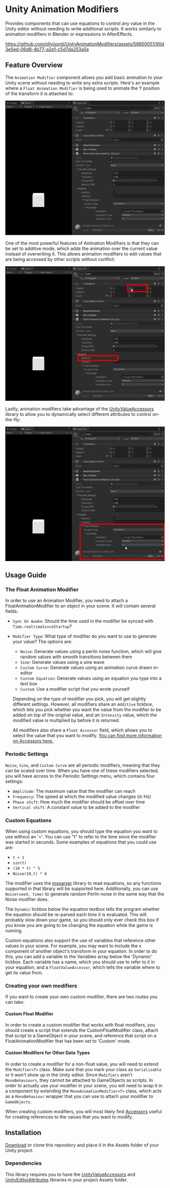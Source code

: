 # Unity Animation Modifiers
Provides components that can use equations to control any value in the Unity editor without needing to write additional scripts. It works similarly to animation modifiers in Blender or expressions in AfterEffects.

https://github.com/ollyisonit/UnityAnimationModifiers/assets/56850051/90d3e5ed-06d8-4b77-a2e1-c5d7da253a5e

## Feature Overview

The `Animation Modifier` component allows you add basic animation to your Unity scene without needing to write any extra scripts. Here's an example where a `Float Animation Modifier` is being used to animate the Y position of the transform it is attached to:

![](readme-assets/UnityAnimationModifiersBasicDemo.gif)

One of the most powerful features of Animation Modifiers is that they can be set to additive mode, which adds the animation over the current value instead of overwriting it. This allows animation modifiers to edit values that are being accessed by other scripts without conflict:

![](readme-assets/UnityAnimationModifiersAdditiveDemo.gif)

Lastly, animation modifiers take advantage of the [UnityValueAccessors](https://github.com/ollyisonit/UnityValueAccessors) library to allow you to dynamically select different attributes to control on-the-fly:

![](readme-assets/UnityAnimationModifiersAccessorDemo.gif)
 
## Usage Guide

 ### The Float Animation Modifier
 In order to use an Animation Modifier, you need to attach a FloatAnimationModifier to an object in your scene. It will contain several fields:
 
 - `Sync On Awake`: Should the time used in the modifier be synced with `Time.realtimeSinceStartup`?
 - `Modifier Type`: What type of modifier do you want to use to generate your value? The options are:
	 - `Noise`: Generate values using a perlin noise function, which will give random values with smooth transitions between them
	 - `Sine`: Generate values using a sine wave
	 - `Custom Curve`: Generate values using an animation curve drawn in-editor
	 - `Custom Equation`: Generate values using an equation you type into a text box
	 - `Custom`: Use a modifier script that you wrote yourself
	 
	 Depending on the type of modifier you pick, you will get slightly different settings. However, all modifiers share an `Additive` tickbox, which lets you pick whether you want the value from the modifier to be added on top of the original value, and an `Intensity` value, which the modified value is multiplied by before it is returned. 
	 
	 All modifiers also share a `Float Accessor` field, which allows you to select the value that you want to modify. [You can find more information on Accessors here.](https://github.com/ollyisonit/UnityValueAccessors)

### Periodic Settings
`Noise`, `Sine`, and `Custom Curve` are all periodic modifiers, meaning that they can be scaled over time. When you have one of these modifiers selected, you will have access to the Periodic Settings menu, which contains four settings:

 - `Amplitude`: The maximum value that the modifier can reach
 - `Frequency`: The speed at which the modified value changes (in Hz)
 - `Phase shift`: How much the modifier should be offset over time
 - `Vertical shift`: A constant value to be added to the modifier

### Custom Equations
When using custom equations, you should type the equation you want to use without an '='. You can use "t" to refer to the time since the modifier was started in seconds. Some examples of equations that you could use are:

 - `t + 1`
 - `sin(t)`
 - `(10 * t) ^ 5`
 - `Noise(10,t) * 6`

The modifier uses the [mxparser](https://github.com/mariuszgromada/MathParser.org-mXparser) library to read equations, so any functions supported in that library will be supported here.
Additionally, you can use `Noise(seed, time)` to generate random Perlin noise in the same way that the Noise modifier does.

The `Dynamic` tickbox below the equation textbox tells the program whether the equation should be re-parsed each time it is evaluated. This will probably slow down your game, so you should only ever check this box if you know you are going to be changing the equation while the game is running.

Custom equations also support the use of variables that reference other values in your scene. For example, you may want to include the x component of another object's transform in your equation. In order to do this, you can add a variable to the Variables array below the 'Dynamic' tickbox. Each variable has a name, which you should use to refer to it in your equation, and a `FloatValueAccessor`, which tells the variable where to get its value from.

### Creating your own modifiers
If you want to create your own custom modifier, there are two routes you can take:
#### Custom Float Modifier
In order to create a custom modifier that works with float modifiers, you should create a script that extends the CustomFloatModifier class, attach that script to a GameObject in your scene, and reference that script on a FloatAnimationModifier that has been set to 'Custom' mode.

#### Custom Modifiers for Other Data Types
In order to create a modifier for a non-float value, you will need to extend the `Modifier<T>` class. Make sure that you mark your class as `Serializable` or it won't show up in the Unity editor. Since `Modifiers` aren't `MonoBehaviours`, they cannot be attached to GameObjects as scripts. In order to actually use your modifier in your scene, you will need to wrap it in a component by extending the `MonoAnimationModifier<T>` class, which acts as a `MonoBehaviour` wrapper that you can use to attach your modifier to `GameObjects`.

When creating custom modifiers, you will most likely find [Accessors](https://github.com/ollyisonit/UnityValueAccessors) useful for creating references to the values that you want to modify.

## Installation
[Download](https://github.com/ollyisonit/UnityAnimationModifiers/releases/latest) or clone this repository and place it in the Assets folder of your Unity project.

### Dependencies
This library requires you to have the [UnityValueAccessors](https://github.com/ollyisonit/UnityValueAccessors) and [UnityEditorAttributes](https://github.com/ollyisonit/UnityEditorAttributes) libraries in your project Assets folder.
